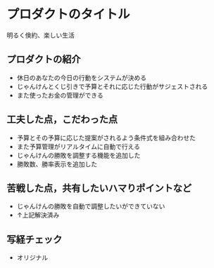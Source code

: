 # プロダクトのタイトル
明るく倹約、楽しい生活

## プロダクトの紹介

- 休日のあなたの今日の行動をシステムが決める
- じゃんけんとくじ引きで予算とそれに応じた行動がサジェストされる
- また使ったお金の管理ができる

## 工夫した点，こだわった点

- 予算とその予算に応じた提案がされるよう条件式を組み合わせた
- また予算管理がリアルタイムに自動で行える
- じゃんけんの勝敗を調整する機能を追加した
- 勝敗数、勝率表示を追加した

## 苦戦した点，共有したいハマりポイントなど

- じゃんけんの勝敗を自動で調整したいができていない
- ↑上記解決済み

## 写経チェック
- オリジナル